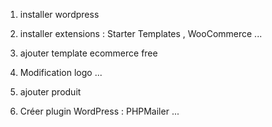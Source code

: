 1) installer wordpress

2) installer extensions : Starter Templates , WooCommerce ...

3) ajouter template ecommerce free

4) Modification logo ...

5) ajouter produit

6) Créer plugin WordPress : PHPMailer ...